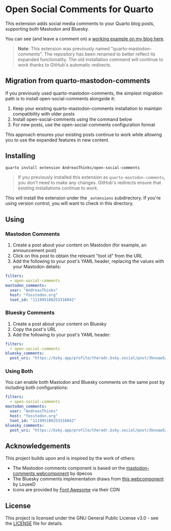 # Open Social Comments for Quarto

This extension adds social media comments to your Quarto blog posts, supporting both Mastodon and Bluesky.

You can see (and leave a comment on) a [working example on my blog here](https://andreasthinks.me/posts/quarto_comments/open-social.html).

> **Note**: This extension was previously named "quarto-mastodon-comments". The repository has been renamed to better reflect its expanded functionality. The old installation command will continue to work thanks to GitHub's automatic redirects.

## Migration from quarto-mastodon-comments

If you previously used quarto-mastodon-comments, the simplest migration path is to install open-social-comments alongside it:

1. Keep your existing quarto-mastodon-comments installation to maintain compatibility with older posts
2. Install open-social-comments using the command below
3. For new posts, use the open-social-comments configuration format

This approach ensures your existing posts continue to work while allowing you to use the expanded features in new content.

## Installing

```bash
quarto install extension AndreasThinks/open-social-comments
```

> If you previously installed this extension as `quarto-mastodon-comments`, you don't need to make any changes. GitHub's redirects ensure that existing installations continue to work.

This will install the extension under the `_extensions` subdirectory.
If you're using version control, you will want to check in this directory.

## Using

### Mastodon Comments

1. Create a post about your content on Mastodon (for example, an announcement post)
2. Click on this post to obtain the relevant "toot id" from the URL
3. Add the following to your post's YAML header, replacing the values with your Mastodon details:

```yaml
filters:
  - open-social-comments
mastodon_comments:
  user: "AndreasThinks"
  host: "fosstodon.org"
  toot_id: "111995180253316042"
```

### Bluesky Comments

1. Create a post about your content on Bluesky
2. Copy the post's URL
3. Add the following to your post's YAML header:

```yaml
filters:
  - open-social-comments
bluesky_comments:
  post_uri: "https://bsky.app/profile/theradr.bsky.social/post/3knoaw5z4ek2v"
```

### Using Both

You can enable both Mastodon and Bluesky comments on the same post by including both configurations:

```yaml
filters:
  - open-social-comments
mastodon_comments:
  user: "AndreasThinks"
  host: "fosstodon.org"
  toot_id: "111995180253316042"
bluesky_comments:
  post_uri: "https://bsky.app/profile/theradr.bsky.social/post/3knoaw5z4ek2v"
```

## Acknowledgements

This project builds upon and is inspired by the work of others:

- The Mastodon comments component is based on the [mastodon-comments webcomponent](https://github.com/dpecos/mastodon-comments) by dpecos
- The Bluesky comments implementation draws from [this webcomponent](https://gist.github.com/LoueeD/b7dec10b2ea56c825cbb0b3a514720ed) by LoueeD
- Icons are provided by [Font Awesome](https://fontawesome.com/) via their CDN

## License

This project is licensed under the GNU General Public License v3.0 - see the [LICENSE](LICENSE) file for details.
